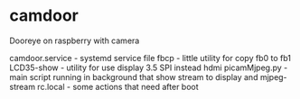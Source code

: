 # camdoor
Dooreye on raspberry with camera

camdoor.service - systemd service file
fbcp - little utility for copy fb0 to fb1
LCD35-show - utility for use display 3.5 SPI instead hdmi
picamMjpeg.py - main script running in background that show stream to display and mjpeg-stream
rc.local - some actions that need after boot
